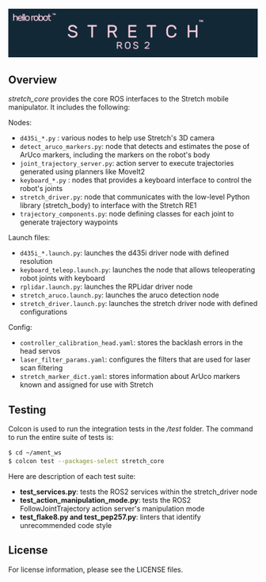 ![](../images/banner.png)

## Overview

*stretch_core* provides the core ROS interfaces to the Stretch mobile manipulator. It includes the following:

Nodes:
 - `d435i_*.py` : various nodes to help use Stretch's 3D camera
 - `detect_aruco_markers.py`: node that detects and estimates the pose of ArUco markers, including the markers on the robot's body
 - `joint_trajectory_server.py`: action server to execute trajectories generated using planners like MoveIt2
 - `keyboard_*.py` : nodes that provides a keyboard interface to control the robot's joints
 - `stretch_driver.py`: node that communicates with the low-level Python library (stretch_body) to interface with the Stretch RE1
 - `trajectory_components.py`: node defining classes for each joint to generate trajectory waypoints

Launch files:
 - `d435i_*.launch.py`: launches the d435i driver node with defined resolution
 - `keyboard_teleop.launch.py`: launches the node that allows teleoperating robot joints with keyboard
 - `rplidar.launch.py`: launches the RPLidar driver node
 - `stretch_aruco.launch.py`: launches the aruco detection node
 - `stretch_driver.launch.py`: launches the stretch driver node with defined configurations

Config:
 - `controller_calibration_head.yaml`: stores the backlash errors in the head servos
 - `laser_filter_params.yaml`: configures the filters that are used for laser scan filtering
 - `stretch_marker_dict.yaml`: stores information about ArUco markers known and assigned for use with Stretch

## Testing

Colcon is used to run the integration tests in the */test* folder. The command to run the entire suite of tests is:

```bash
$ cd ~/ament_ws
$ colcon test --packages-select stretch_core
```

Here are description of each test suite:

 - **test_services.py**: tests the ROS2 services within the stretch_driver node
 - **test_action_manipulation_mode.py**: tests the ROS2 FollowJointTrajectory action server's manipulation mode
 - **test_flake8.py and test_pep257.py**: linters that identify unrecommended code style

## License

For license information, please see the LICENSE files.
